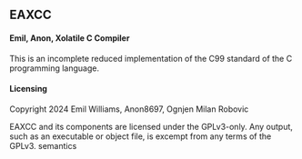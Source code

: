 ## EAXCC
#### Emil, Anon, Xolatile C Compiler

This is an incomplete reduced implementation of the C99 standard of the C programming language.

#### Licensing

Copyright 2024 Emil Williams, Anon8697, Ognjen Milan Robovic

EAXCC and its components are licensed under the GPLv3-only.
Any output, such as an executable or object file, is excempt from any terms of the GPLv3.
semantics 
